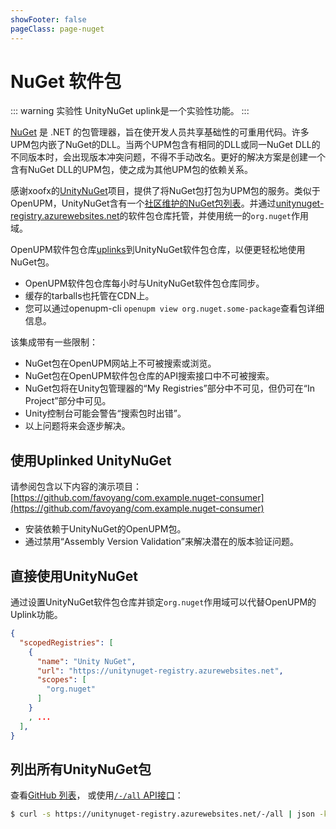```yaml
---
showFooter: false
pageClass: page-nuget
---
```

# NuGet 软件包

::: warning 实验性
UnityNuGet uplink是一个实验性功能。
:::

[NuGet](https://docs.microsoft.com/en-us/nuget/what-is-nuget) 是 .NET 的包管理器，旨在使开发人员共享基础性的可重用代码。许多UPM包内嵌了NuGet的DLL。当两个UPM包含有相同的DLL或同一NuGet DLL的不同版本时，会出现版本冲突问题，不得不手动改名。更好的解决方案是创建一个含有NuGet DLL的UPM包，使之成为其他UPM包的依赖关系。

感谢xoofx的[UnityNuGet](https://github.com/xoofx/UnityNuGet)项目，提供了将NuGet包打包为UPM包的服务。类似于OpenUPM，UnityNuGet含有一个[社区维护的NuGet包列表](https://github.com/xoofx/UnityNuGet/blob/master/registry.json)。并通过[unitynuget-registry.azurewebsites.net](https://unitynuget-registry.azurewebsites.net)的软件包仓库托管，并使用统一的`org.nuget`作用域。

OpenUPM软件包仓库[uplinks](https://verdaccio.org/docs/en/uplinks)到UnityNuGet软件包仓库，以便更轻松地使用NuGet包。

- OpenUPM软件包仓库每小时与UnityNuGet软件包仓库同步。
- 缓存的tarballs也托管在CDN上。
- 您可以通过openupm-cli `openupm view org.nuget.some-package`查看包详细信息。

该集成带有一些限制：

- NuGet包在OpenUPM网站上不可被搜索或浏览。
- NuGet包在OpenUPM软件包仓库的API搜索接口中不可被搜索。
- NuGet包将在Unity包管理器的“My Registries”部分中不可见，但仍可在“In Project”部分中可见。
- Unity控制台可能会警告“搜索包时出错”。
- 以上问题将来会逐步解决。

## 使用Uplinked UnityNuGet

请参阅包含以下内容的演示项目：[https://github.com/favoyang/com.example.nuget-consumer](https://github.com/favoyang/com.example.nuget-consumer)

- 安装依赖于UnityNuGet的OpenUPM包。
- 通过禁用“Assembly Version Validation”来解决潜在的版本验证问题。

## 直接使用UnityNuGet

通过设置UnityNuGet软件包仓库并锁定`org.nuget`作用域可以代替OpenUPM的Uplink功能。

```json
{
  "scopedRegistries": [
    {
      "name": "Unity NuGet",
      "url": "https://unitynuget-registry.azurewebsites.net",
      "scopes": [
        "org.nuget"
      ]
    }
    , ...
  ],
}
```

## 列出所有UnityNuGet包

查看[GitHub 列表](https://github.com/xoofx/UnityNuGet/blob/master/registry.json)， 或使用[`/-/all` API接口](https://unitynuget-registry.azurewebsites.net/-/all)：

```sh
$ curl -s https://unitynuget-registry.azurewebsites.net/-/all | json -k
```
